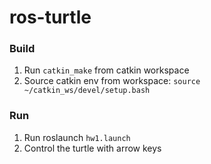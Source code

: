 # ros-turtle

### Build
1. Run `catkin_make` from catkin workspace
2. Source catkin env from workspace: `source ~/catkin_ws/devel/setup.bash`

### Run
1. Run roslaunch `hw1.launch`  
2. Control the turtle with arrow keys
